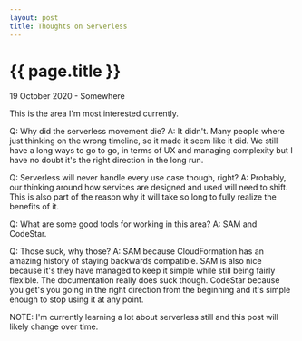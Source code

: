 ```yaml
---
layout: post
title: Thoughts on Serverless
---
```


{{ page.title }}
================

<p class="meta">19 October 2020 - Somewhere</p>

This is the area I'm most interested currently.

Q: Why did the serverless movement die?
A: It didn't. Many people where just thinking on the wrong timeline, so it made it seem like it did. We still have a long ways to go to go, in terms of UX and managing complexity but I have no doubt it's the right direction in the long run.

Q: Serverless will never handle every use case though, right?
A: Probably, our thinking around how services are designed and used will need to shift. This is also part of the reason why it will take so long to fully realize the benefits of it.

Q: What are some good tools for working in this area?
A: SAM and CodeStar.

Q: Those suck, why those?
A: SAM because CloudFormation has an amazing history of staying backwards compatible. SAM is also nice because it's they have managed to keep it simple while still being fairly flexible. The documentation really does suck though. CodeStar because you get's you going in the right direction from the beginning and it's simple enough to stop using it at any point.

NOTE: I'm currently learning a lot about serverless still and this post will likely change over time.
